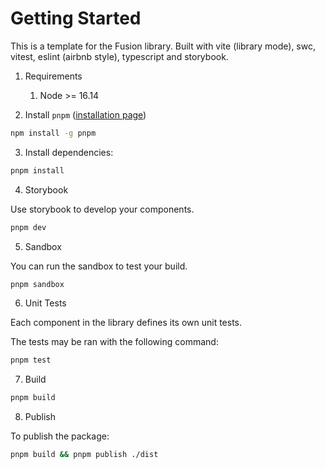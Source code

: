 # Getting Started

This is a template for the Fusion library.
Built with vite (library mode), swc, vitest, eslint (airbnb style), typescript and storybook.

1. Requirements

   1. Node >= 16.14

2. Install `pnpm` ([installation page](https://pnpm.io/installation))

```bash
npm install -g pnpm
```

3. Install dependencies:

```bash
pnpm install
```

4. Storybook

Use storybook to develop your components.

```bash
pnpm dev
```
5. Sandbox

You can run the sandbox to test your build.

```bash
pnpm sandbox
```

6. Unit Tests

Each component in the library defines its own unit tests.

The tests may be ran with the following command:

```bash
pnpm test
```

7. Build

```bash
pnpm build
```

8. Publish

To publish the package:

```bash
pnpm build && pnpm publish ./dist
``````